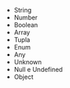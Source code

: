 -   String
-   Number
-   Boolean
-   Array
-   Tupla
-   Enum
-   Any
-   Unknown
-   Null e Undefined
-   Object